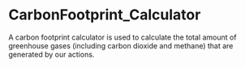 # CarbonFootprint_Calculator
A carbon footprint calculator is used to calculate the total amount of greenhouse gases (including carbon dioxide and methane) that are generated by our actions.
